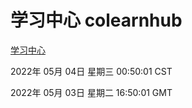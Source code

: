 # 学习中心 colearnhub
[学习中心](http://59.174.25.66:56308/colearnhub/)

2022年 05月 04日 星期三 00:50:01 CST

2022年 05月 03日 星期二 16:50:01 GMT
